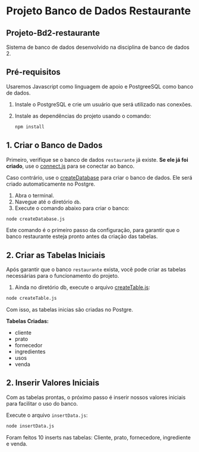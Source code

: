 # Projeto Banco de Dados Restaurante

## Projeto-Bd2-restaurante
Sistema de banco de dados desenvolvido na disciplina de banco de dados 2.


## Pré-requisitos
 Usaremos Javascript como linguagem de apoio e PostgreeSQL como banco de dados.

1. Instale o PostgreSQL e crie um usuário que será utilizado nas conexões.

2. Instale as dependências do projeto usando o comando:
    ```bash
    npm install
    ```

## 1. Criar o Banco de Dados

Primeiro, verifique se o banco de dados `restaurante` já existe. **Se ele já foi criado**, use o [connect.js](/Projeto-Bd2-restaurante/db/connect.js) para se conectar ao banco.

Caso contrário, use o [createDatabase](/Projeto-Bd2-restaurante/db/createDatabase.js) para criar o banco de dados. Ele será criado automaticamente no Postgre.

1. Abra o terminal.
2. Navegue até o diretório `db`.
3. Execute o comando abaixo para criar o banco:

```bash
node createDatabase.js
```

Este comando é o primeiro passo da configuração, para garantir que o banco restaurante esteja pronto antes da criação das tabelas.

## 2. Criar as Tabelas Iniciais

Após garantir que o banco `restaurante` exista, você pode criar as tabelas necessárias para o funcionamento do projeto.

1. Ainda no diretório db, execute o arquivo [createTable.js](/Projeto-Bd2-restaurante/db/createTables.js):

 ```bash
node createTable.js
 ```

Com isso, as tabelas inicias são criadas no Postgre.

**Tabelas Criadas:**
- cliente
- prato
- fornecedor
- ingredientes
- usos
- venda


## 2. Inserir Valores Iniciais

Com as tabelas prontas, o próximo passo é inserir nossos valores iniciais para facilitar o uso do banco.

Execute o arquivo `insertData.js`:
```bash
node insertData.js
```
Foram feitos 10 inserts nas tabelas: Cliente, prato, fornecedore, ingrediente e venda.

